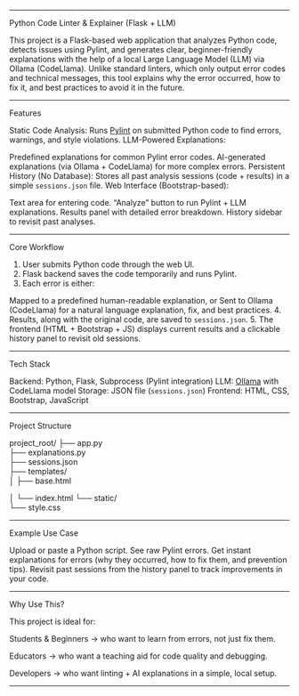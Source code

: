 

---

Python Code Linter & Explainer (Flask + LLM)

This project is a Flask-based web application that analyzes Python code, detects issues using Pylint, and generates clear, beginner-friendly explanations with the help of a local Large Language Model (LLM) via Ollama (CodeLlama).
Unlike standard linters, which only output error codes and technical messages, this tool explains why the error occurred, how to fix it, and best practices to avoid it in the future.

---

Features

Static Code Analysis: Runs [Pylint](https://pylint.pycqa.org/) on submitted Python code to find errors, warnings, and style violations.
LLM-Powered Explanations:

Predefined explanations for common Pylint error codes.
AI-generated explanations (via Ollama + CodeLlama) for more complex errors.
Persistent History (No Database): Stores all past analysis sessions (code + results) in a simple `sessions.json` file.
Web Interface (Bootstrap-based):

Text area for entering code.
“Analyze” button to run Pylint + LLM explanations.
Results panel with detailed error breakdown.
History sidebar to revisit past analyses.

---

Core Workflow

1. User submits Python code through the web UI.
2. Flask backend saves the code temporarily and runs Pylint.
3. Each error is either:

Mapped to a predefined human-readable explanation, or
Sent to Ollama (CodeLlama) for a natural language explanation, fix, and best practices.
4. Results, along with the original code, are saved to `sessions.json`.
5. The frontend (HTML + Bootstrap + JS) displays current results and a clickable history panel to revisit old sessions.

---

Tech Stack

Backend: Python, Flask, Subprocess (Pylint integration)
LLM: [Ollama](https://ollama.ai) with CodeLlama model
Storage: JSON file (`sessions.json`)
Frontend: HTML, CSS, Bootstrap, JavaScript

---

Project Structure


project_root/
├── app.py             
├── explanations.py    
├── sessions.json      
├── templates/        
│   ├── base.html

│   └── index.html
└── static/           
    └── style.css



---

Example Use Case

Upload or paste a Python script.
See raw Pylint errors.
Get instant explanations for errors (why they occurred, how to fix them, and prevention tips).
Revisit past sessions from the history panel to track improvements in your code.

---

Why Use This?

This project is ideal for:

Students & Beginners → who want to learn from errors, not just fix them.

Educators → who want a teaching aid for code quality and debugging.

Developers → who want linting + AI explanations in a simple, local setup.

---

